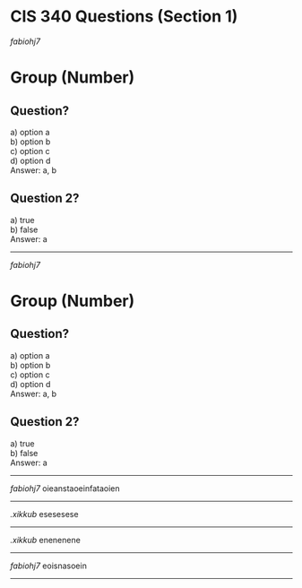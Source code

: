 # CIS 340 Questions (Section 1)

_fabiohj7_

# Group (Number)

## Question?

a) option a  
b) option b  
c) option c  
d) option d  
Answer: a, b

## Question 2?

a) true  
b) false  
Answer: a

---

_fabiohj7_

# Group (Number)

## Question?

a) option a  
b) option b  
c) option c  
d) option d  
Answer: a, b

## Question 2?

a) true  
b) false  
Answer: a

---
*fabiohj7*
oieanstaoeinfataoien  

---

*.xikkub*
esesesese  

---

*.xikkub*
enenenene  

---

*fabiohj7*
eoisnasoein  

---


